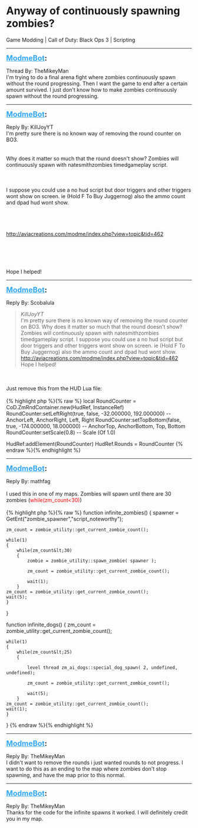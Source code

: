 # Anyway of continuously spawning zombies?
Game Modding | Call of Duty: Black Ops 3 | Scripting

---
<strong style="font-size: 1.4em;"><span style="text-decoration: underline;text-decoration-color: #34a7f9;"><span style="color:#34a7f9;">ModmeBot</span></span>:</strong>

<p>Thread By: TheMikeyMan<br />I&#39;m trying to do a final arena fight where zombies continuously spawn without the round progressing. Then I want the game to end after a certain amount survived. I just don&#39;t know how to make zombies continuously spawn without the round progressing.</p>

---
<strong style="font-size: 1.4em;"><span style="text-decoration: underline;text-decoration-color: #34a7f9;"><span style="color:#34a7f9;">ModmeBot</span></span>:</strong>

<p>Reply By: KillJoyYT<br />I&#39;m pretty sure there is no known way of removing the round counter on BO3.<br /> <br /> <br />Why does it matter so much that the round doesn&#39;t show? Zombies will continuously spawn with natesmithzombies timedgameplay script.<br /> <br /> <br /> <br />I suppose you could use a no hud script but door triggers and other triggers wont show on screen. ie (Hold F To Buy Juggernog) also the ammo count and dpad hud wont show.<br /> <br /> <br /> <br /> <br /><a href="http://aviacreations.com/modme/index.php?view=topic&tid=462">http://aviacreations.com/modme/index.php?view=topic&amp;tid=462</a><br /> <br /> <br /> <br /> <br /> <br />Hope I helped!</p>

---
<strong style="font-size: 1.4em;"><span style="text-decoration: underline;text-decoration-color: #34a7f9;"><span style="color:#34a7f9;">ModmeBot</span></span>:</strong>

<p>Reply By: Scobalula<br /><blockquote><em>KillJoyYT</em><br />I&#39;m pretty sure there is no known way of removing the round counter on BO3.     Why does it matter so much that the round doesn&#39;t show? Zombies will continuously spawn with natesmithzombies timedgameplay script.       I suppose you could use a no hud script but door triggers and other triggers wont show on screen. ie (Hold F To Buy Juggernog) also the ammo count and dpad hud wont show.         <a href="http://aviacreations.com/modme/index.php?view=topic&tid=462">http://aviacreations.com/modme/index.php?view=topic&amp;tid=462</a>           Hope I helped!</blockquote><br /> <br />Just remove this from the HUD Lua file:<br /> <br />{% highlight php %}{% raw %}
local RoundCounter = CoD.ZmRndContainer.new(HudRef, InstanceRef)
RoundCounter:setLeftRight(true, false, -32.000000, 192.000000)      -- AnchorLeft, AnchorRight, Left, Right
RoundCounter:setTopBottom(false, true, -174.000000, 18.000000)   -- AnchorTop, AnchorBottom, Top, Bottom
RoundCounter:setScale(0.8)  -- Scale (Of 1.0)

HudRef:addElement(RoundCounter)
HudRef.Rounds = RoundCounter
{% endraw %}{% endhighlight %}
</p>

---
<strong style="font-size: 1.4em;"><span style="text-decoration: underline;text-decoration-color: #34a7f9;"><span style="color:#34a7f9;">ModmeBot</span></span>:</strong>

<p>Reply By: mathfag<br /> <br />I used this in one of my maps. Zombies will spawn until there are 30 zombies (<span style="color:#ff0000;">while(zm_count&lt;30)</span>)<br /> <br />{% highlight php %}{% raw %}
function infinite_zombies()
{
    spawner = GetEnt("zombie_spawner","script_noteworthy");

	zm_count = zombie_utility::get_current_zombie_count();

	while(1)
	{	
		while(zm_count&lt;30)
		{
			zombie = zombie_utility::spawn_zombie( spawner );

			zm_count = zombie_utility::get_current_zombie_count();

			wait(1);
		}
	zm_count = zombie_utility::get_current_zombie_count();
	wait(5);
	}
}

function infinite_dogs()
{
	zm_count = zombie_utility::get_current_zombie_count();

	while(1)
	{
		while(zm_count&lt;25)
		{

			level thread zm_ai_dogs::special_dog_spawn( 2, undefined, undefined);
			
			zm_count = zombie_utility::get_current_zombie_count();

			wait(5);
		}
	zm_count = zombie_utility::get_current_zombie_count();
	wait(1);
	}
}
{% endraw %}{% endhighlight %}
</p>

---
<strong style="font-size: 1.4em;"><span style="text-decoration: underline;text-decoration-color: #34a7f9;"><span style="color:#34a7f9;">ModmeBot</span></span>:</strong>

<p>Reply By: TheMikeyMan<br />I didn&#39;t want to remove the rounds i just wanted rounds to not progress. I want to do this as an ending to the map where zombies don&#39;t stop spawning, and have the map prior to this normal.</p>

---
<strong style="font-size: 1.4em;"><span style="text-decoration: underline;text-decoration-color: #34a7f9;"><span style="color:#34a7f9;">ModmeBot</span></span>:</strong>

<p>Reply By: TheMikeyMan<br />Thanks for the code for the infinite spawns it worked. I will definitely credit you in my map.</p>
